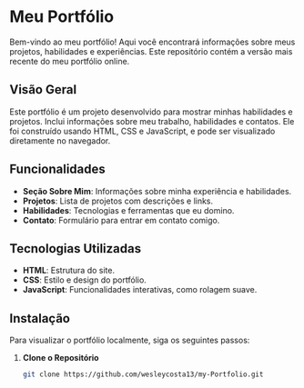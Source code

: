 # Meu Portfólio

Bem-vindo ao meu portfólio! Aqui você encontrará informações sobre meus projetos, habilidades e experiências. Este repositório contém a versão mais recente do meu portfólio online.

## Visão Geral

Este portfólio é um projeto desenvolvido para mostrar minhas habilidades e projetos. Inclui informações sobre meu trabalho, habilidades e contatos. Ele foi construído usando HTML, CSS e JavaScript, e pode ser visualizado diretamente no navegador.

## Funcionalidades

- **Seção Sobre Mim**: Informações sobre minha experiência e habilidades.
- **Projetos**: Lista de projetos com descrições e links.
- **Habilidades**: Tecnologias e ferramentas que eu domino.
- **Contato**: Formulário para entrar em contato comigo.

## Tecnologias Utilizadas

- **HTML**: Estrutura do site.
- **CSS**: Estilo e design do portfólio.
- **JavaScript**: Funcionalidades interativas, como rolagem suave.

## Instalação

Para visualizar o portfólio localmente, siga os seguintes passos:

1. **Clone o Repositório**

   ```bash
   git clone https://github.com/wesleycosta13/my-Portfolio.git
